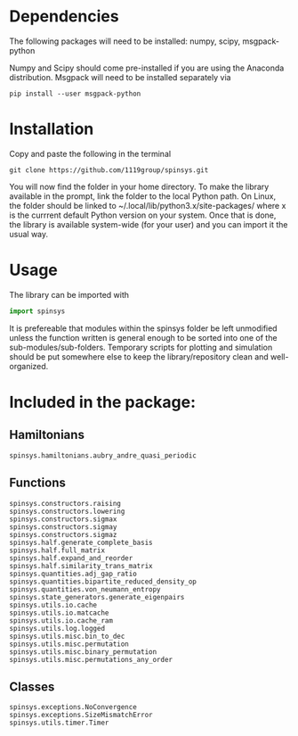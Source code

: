 # Dependencies
The following packages will need to be installed: numpy, scipy, msgpack-python 

Numpy and Scipy should come pre-installed if you are using the Anaconda
distribution. Msgpack will need to be installed separately via
```shell
pip install --user msgpack-python
```

# Installation
Copy and paste the following in the terminal
```shell
git clone https://github.com/1119group/spinsys.git
```
You will now find the folder in your home directory. To make the library available 
in the prompt, link the folder to the local Python path. On Linux, the folder
should be linked to 
~/.local/lib/python3.x/site-packages/ where x is the currrent default Python
version on your system. Once that is done, the library is available system-wide
(for your user) and you can import it the usual way.

# Usage
The library can be imported with
```python
import spinsys
```
It is prefereable that modules within the spinsys folder be left unmodified unless the
function written is general enough to be sorted into one of the
sub-modules/sub-folders. Temporary scripts for plotting and simulation should
be put somewhere else to keep the library/repository clean and well-organized.

# Included in the package:
## Hamiltonians
    spinsys.hamiltonians.aubry_andre_quasi_periodic

## Functions
    spinsys.constructors.raising
    spinsys.constructors.lowering
    spinsys.constructors.sigmax
    spinsys.constructors.sigmay
    spinsys.constructors.sigmaz
    spinsys.half.generate_complete_basis
    spinsys.half.full_matrix
    spinsys.half.expand_and_reorder
    spinsys.half.similarity_trans_matrix
    spinsys.quantities.adj_gap_ratio
    spinsys.quantities.bipartite_reduced_density_op
    spinsys.quantities.von_neumann_entropy
    spinsys.state_generators.generate_eigenpairs
    spinsys.utils.io.cache
    spinsys.utils.io.matcache
    spinsys.utils.io.cache_ram
    spinsys.utils.log.logged
    spinsys.utils.misc.bin_to_dec
    spinsys.utils.misc.permutation
    spinsys.utils.misc.binary_permutation
    spinsys.utils.misc.permutations_any_order

## Classes
    spinsys.exceptions.NoConvergence
    spinsys.exceptions.SizeMismatchError
    spinsys.utils.timer.Timer
